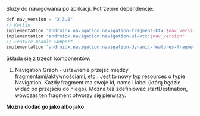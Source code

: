 Służy do nawigowania po aplikacji. 
Potrzebne dependencje:
```kotlin
def nav_version = "2.3.0"
// Kotlin
implementation "androidx.navigation:navigation-fragment-ktx:$nav_version"  
implementation "androidx.navigation:navigation-ui-ktx:$nav_version"  
// Feature module Support  
implementation "androidx.navigation:navigation-dynamic-features-fragment:$nav_version"
```

Składa się z trzech komponentów:
1) Navigation Graph - ustawienie przejść między fragmentami/aktywnościami, etc.. Jest to nowy typ resources o typie Navigation.
Każdy fragment ma swoje id, name i label (którą będzie widać po przejściu do niego). Można też zdefiniować startDestination, wówczas ten fragment otworzy się pierwszy.

**Można dodać go jako <fragment> albo jako <dialog>!**

2) NavHostFragment
W layoucie trzeba zdefiniować widok, który będzie odpowiedzialny za trzymanie poszczególnych zmieniających się fragmentów. 
```xml
<androidx.fragment.app.FragmentContainerView  
    android:name="androidx.navigation.fragment.NavHostFragment"
    app:navGraph="@navigation/main_navigation"  
    app:defaultNavHost="true"  
    tools:layout="@layout/fragment_scan"/>
```
Trzeba zdefiniować nazwę fragmentu, który musi dziedziczyć po NavHostFragment.
Trzeba również powiązać graf z tym widokiem.
3) NavController
To ta klasa ma za zadanie nawigować po fragmentach, cofać, brać z backstacka, etc.

Można powiązać NavController z elementami nawigacyjnymi UI: dolnymi nawigacjami, app barami, etc.

A) BottomNavigationView
- id menuItema z menu.xml musi odpowiadać konkretnemu id fragmentu z grafu
- trzeba zawołać `setupWithNavController(main_navigation, navController);` za kulisami powoduje to setup onClickListenera i dodanie do niego metody `onNavDestinationSelected`
- każdy menuItem musi mieć `android:menuCategory="secondary"`, żeby każdy z nich dodawał się do backstacka i cofanie działało w porządku


```kotlin
findNavController().currentBackStackEntry?.savedStateHandle?.getLiveData<FilterDeviceParams>(FilterFragment.FILTER_SETTINGS_KEY)?.observe(viewLifecycleOwner) {  
    // obserwacja zmiany
}

findNavController().previousBackStackEntry?.savedStateHandle?.set(FILTER_SETTINGS_KEY, prepareFilters()) //zapis wartości do przekazania
```
Można przekazywać argumenty między fragmentami poprzez:



